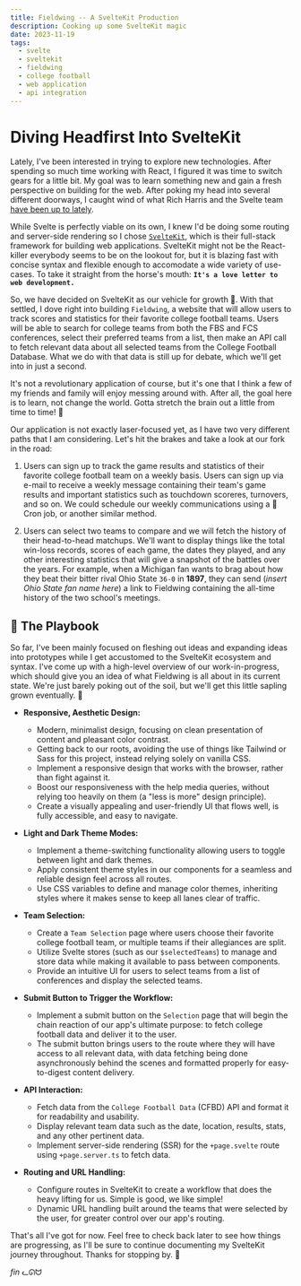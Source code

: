 ```yaml
---
title: Fieldwing -- A SvelteKit Production
description: Cooking up some SvelteKit magic
date: 2023-11-19
tags:
  - svelte
  - sveltekit
  - fieldwing
  - college football
  - web application
  - api integration
---
```


# Diving Headfirst Into SvelteKit

Lately, I've been interested in trying to explore new technologies. After spending so much time working with React, I figured it was time to switch gears for a little bit. My goal was to learn something new and gain a fresh perspective on building for the web. After poking my head into several different doorways, I caught wind of what Rich Harris and the Svelte team [have been up to lately](https://thenewstack.io/rich-harris-talks-sveltekit-and-whats-next-for-svelte/). 

While Svelte is perfectly viable on its own, I knew I'd be doing some routing and server-side rendering so I chose [`SvelteKit`](https://kit.svelte.dev/), which is their full-stack framework for building web applications. SvelteKit might not be the React-killer everybody seems to be on the lookout for, but it is blazing fast with concise syntax and flexible enough to accomodate a wide variety of use-cases. To take it straight from the horse's mouth: **`It's a love letter to web development.`**

So, we have decided on SvelteKit as our vehicle for growth 🚀. With that settled, I dove right into building `Fieldwing`, a website that will allow users to track scores and statistics for their favorite college football teams. Users will be able to search for college teams from both the FBS and FCS conferences, select their preferred teams from a list, then make an API call to fetch relevant data about all selected teams from the College Football Database. What we do with that data is still up for debate, which we'll get into in just a second.

It's not a revolutionary application of course, but it's one that I think a few of my friends and family will enjoy messing around with. After all, the goal here is to learn, not change the world. Gotta stretch the brain out a little from time to time! 🧠

Our application is not exactly laser-focused yet, as I have two very different paths that I am considering. Let's hit the brakes and take a look at our fork in the road:

1. Users can sign up to track the game results and statistics of their favorite college football team on a weekly basis. Users can sign up via e-mail to receive a weekly message containing their team's game results and important statistics such as touchdown scoreres, turnovers, and so on. We could schedule our weekly communications using a 🤖 Cron job, or another similar method.

2. Users can select two teams to compare and we will fetch the history of their head-to-head matchups. We'll want to display things like the total win-loss records, scores of each game, the dates they played, and any other interesting statistics that will give a snapshot of the battles over the years. For example, when a Michigan fan wants to brag about how they beat their bitter rival Ohio State `36-0` in **1897**, they can send (*insert Ohio State fan name here*) a link to Fieldwing containing the all-time history of the two school's meetings.


## 📒 The Playbook

So far, I've been mainly focused on fleshing out ideas and expanding ideas into prototypes while I get accustomed to the SvelteKit ecosystem and syntax. I've come up with a high-level overview of our work-in-progress, which should give you an idea of what Fieldwing is all about in its current state. We're just barely poking out of the soil, but we'll get this little sapling grown eventually. 🌱

- **Responsive, Aesthetic Design:**
  - Modern, minimalist design, focusing on clean presentation of content and pleasant color contrast.
  - Getting back to our roots, avoiding the use of things like Tailwind or Sass for this project, instead relying solely on vanilla CSS.
  - Implement a responsive design that works with the browser, rather than fight against it.
  - Boost our responsiveness with the help media queries, without relying too heavily on them (a "less is more" design principle).
  - Create a visually appealing and user-friendly UI that flows well, is fully accessible, and easy to navigate.

- **Light and Dark Theme Modes:**
  - Implement a theme-switching functionality allowing users to toggle between light and dark themes.
  - Apply consistent theme styles in our components for a seamless and reliable design feel across all routes.
  - Use CSS variables to define and manage color themes, inheriting styles where it makes sense to keep all lanes clear of traffic.

- **Team Selection:**
  - Create a `Team Selection` page where users choose their favorite college football team, or multiple teams if their allegiances are split.
  - Utilize Svelte stores (such as our `$selectedTeams`) to manage and store data while making it available to pass between components.
  - Provide an intuitive UI for users to select teams from a list of conferences and display the selected teams.

- **Submit Button to Trigger the Workflow:**
  - Implement a submit button on the `Selection` page that will begin the chain reaction of our app's ultimate purpose: to fetch college football data and deliver it to the user.
  - The submit button brings users to the route where they will have access to all relevant data, with data fetching being done asynchronously behind the scenes and formatted properly for easy-to-digest content delivery.

- **API Interaction:**
  - Fetch data from the `College Football Data` (CFBD) API and format it for readability and usability.
  - Display relevant team data such as the date, location, results, stats, and any other pertinent data.
  - Implement server-side rendering (SSR) for the `+page.svelte` route using `+page.server.ts` to fetch data.

- **Routing and URL Handling:**
  - Configure routes in SvelteKit to create a workflow that does the heavy lifting for us. Simple is good, we like simple!
  - Dynamic URL handling built around the teams that were selected by the user, for greater control over our app's routing.

That's all I've got for now. Feel free to check back later to see how things are progressing, as I'll be sure to continue documenting my SvelteKit journey throughout. Thanks for stopping by. 👋

*fin* ᓚᘏᗢ
